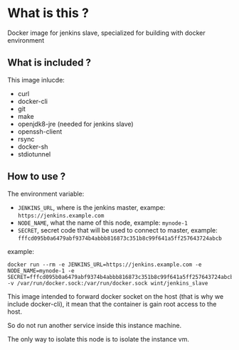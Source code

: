 # What is this ?

Docker image for jenkins slave, specialized for building with docker environment

## What is included ?

This image inlucde:
- curl
- docker-cli
- git
- make
- openjdk8-jre (needed for jenkins slave)
- openssh-client
- rsync
- docker-sh
- stdiotunnel

## How to use ?

The environment variable:
- `JENKINS_URL`, where is the jenkins master, exampe: `https://jenkins.example.com`
- `NODE_NAME`, what the name of this node, example: `mynode-1`
- `SECRET`, secret code that will be used to connect to master, example: `fffcd095b0a6479abf9374b4abbb816873c351b8c99f641a5ff257643724abcb`

example:

    docker run --rm -e JENKINS_URL=https://jenkins.example.com -e NODE_NAME=mynode-1 -e SECRET=fffcd095b0a6479abf9374b4abbb816873c351b8c99f641a5ff257643724abcb -v /var/run/docker.sock:/var/run/docker.sock wint/jenkins_slave


This image intended to forward docker socket on the host (that is why we include docker-cli), it mean that the container is gain root access to the host.

So do not run another service inside this instance machine.

The only way to isolate this node is to isolate the instance vm.
